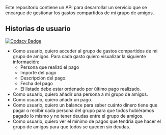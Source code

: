 Este repositorio contiene un API para desarrollar un servicio que se encargue de gestionar los gastos compartidos de mi grupo de amigos.

## Historias de usuario

[![Codacy Badge](https://api.codacy.com/project/badge/Grade/bbdd51556ecb4eba80e4a89069c09881)](https://app.codacy.com/gh/arobld00/shared-costs?utm_source=github.com&utm_medium=referral&utm_content=arobld00/shared-costs&utm_campaign=Badge_Grade)

* Como usuario, quiero acceder al grupo de gastos compartidos de mi grupo de amigos. Para cada gasto quiero visualizar la siguiente información:
    * Persona que realizó el pago
    * Importe del pago
    * Descripción del pago.
    * Fecha del pago
    * El listado debe estar ordenado por último pago realizado.
* Como usuario, quiero añadir una persona a mi grupo de amigos.
* Como usuario, quiero añadir un pago.
* Como usuario, quiero un balance para saber cuánto dinero tiene que pagar o recibir cada persona del grupo para que todos hubiéramos pagado lo mismo y no tener deudas entre el grupo de amigos.
* Como usuario, quiero ver el mínimo de pagos que tendría que hacer el grupo de amigos para que todos se queden sin deudas.